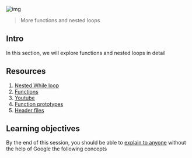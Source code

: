 ![img](https://assets.imaginablefutures.com/media/images/ALX_Logo.max-200x150.png)
>More functions and nested loops 

## Intro 
In this section, we will explore functions and nested loops in detail

## Resources 
1. [Nested While loop](https://www.youtube.com/watch?v=Z3iGeQ1gIss)
2. [Functions](https://www.tutorialspoint.com/cprogramming/c_functions.htm)
3. [Youtube](https://www.youtube.com/watch?v=qMlnFwYdqIw)
4. [Function prototypes](https://www.geeksforgeeks.org/what-is-the-purpose-of-a-function-prototype/)
5. [Header files](https://www.tutorialspoint.com/cprogramming/c_header_files.htm)

## Learning objectives

By the end of this session, you should be able to [explain to anyone](https://fs.blog/feynman-learning-technique/) without the help of Google the following concepts 